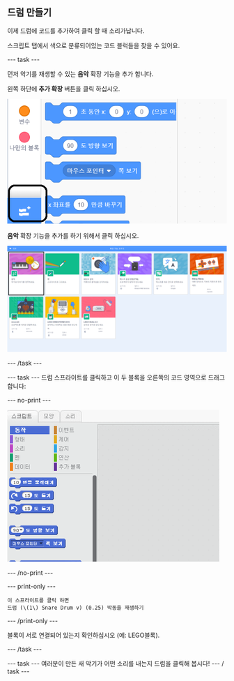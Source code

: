 ## 드럼 만들기

이제 드럼에 코드를 추가하여 클릭 할 때 소리가납니다.

스크립트 탭에서 색으로 분류되어있는 코드 블럭들을 찾을 수 있어요.

\--- task \---

먼저 악기를 재생할 수 있는 **음악** 확장 기능을 추가 합니다.

왼쪽 하단에 **추가 확장** 버튼을 클릭 하십시오.

![강조된 확장 버튼 추가합니다](images/add-extension-annotated.png)

**음악** 확장 기능을 추가를 하기 위해서 클릭 하십시오.

![강조된 음악 확장](images/click-music-annotated.png)

\--- /task \---

\--- task \--- 드럼 스프라이트를 클릭하고 이 두 블록을 오른쪽의 코드 영역으로 드래그합니다:

\--- no-print \---

![스크린샷](images/connect-block.gif)

\--- /no-print \---

\--- print-only \---

```blocks3
이 스프라이트를 클릭 하면
드럼 (\(1\) Snare Drum v) (0.25) 박동을 재생하기
```

\--- /print-only \---

블록이 서로 연결되어 있는지 확인하십시오 (예: LEGO블록).

\--- /task \---

\--- task \--- 여러분이 만든 새 악기가 어떤 소리를 내는지 드럼을 클릭해 봅시다! \--- / task \---